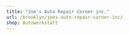 ```yaml
---
title: "Joe's Auto Repair Corner inc."
url: /brooklyn/joes-auto-repair-corner-inc/
shop: Autowerkstatt
---
```

